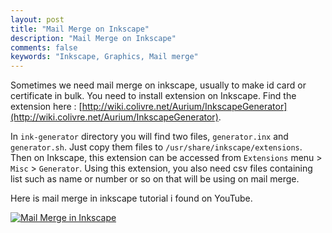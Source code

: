 ```yaml
---
layout: post
title: "Mail Merge on Inkscape"
description: "Mail Merge on Inkscape"
comments: false
keywords: "Inkscape, Graphics, Mail merge"
---
```


Sometimes we need mail merge on inkscape, usually to make id card or certificate in bulk. You need to install extension on Inkscape. Find the extension here : [http://wiki.colivre.net/Aurium/InkscapeGenerator](http://wiki.colivre.net/Aurium/InkscapeGenerator).

In `ink-generator` directory you will find two files, `generator.inx` and `generator.sh`. Just copy them files to `/usr/share/inkscape/extensions`. Then on Inkscape, this extension can be accessed from `Extensions` menu > `Misc` > `Generator`. Using this extension, you also need csv files containing list such as name or number or so on that will be using on mail merge.

Here is mail merge in inkscape tutorial i found on YouTube.

[![Mail Merge in Inkscape](https://www.youtube.com/watch?v=gFKYOs3iKjE)](http://www.https://www.youtube.com/watch?v=gFKYOs3iKjE)

